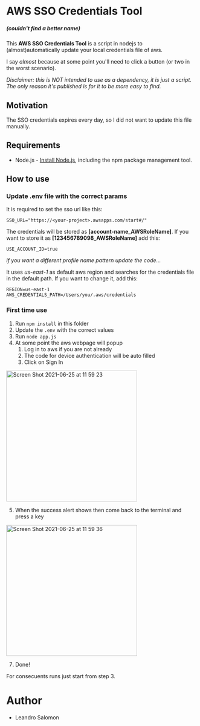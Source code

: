 # AWS SSO Credentials Tool
##### (couldn't find a better name)

This **AWS SSO Credentials Tool** is a script in nodejs to (almost)automatically update your local credentials file of aws.

I say _almost_ because at some point you'll need to click a button (or two in the worst scenario).

_Disclaimer: this is NOT intended to use as a dependency, it is just a script. The only reason it's published is for it to be more easy to find._

## Motivation
The SSO credentials expires every day, so I did not want to update this file manually. 

## Requirements
* Node.js - [Install Node.js](https://nodejs.org/en/), including the npm package management tool.

## How to use

### Update .env file with the correct params

It is required to set the sso url like this:
```shell
SSO_URL="https://<your-project>.awsapps.com/start#/"
```

The credentials will be stored as __[account-name_AWSRoleName]__.
If you want to store it as __[123456789098_AWSRoleName]__ add this:
```shell
USE_ACCOUNT_ID=true
````
_if you want a different profile name pattern update the code..._

It uses _us-east-1_ as default aws region and searches for the credentials file in the default path.
If you want to change it, add this:
```shell
REGION=us-east-1
AWS_CREDENTIALS_PATH=/Users/you/.aws/credentials
```

### First time use
1. Run `npm install` in this folder
2. Update the `.env` with the correct values
3. Run `node app.js`
4. At some point the aws webpage will popup
    1. Log in to aws if you are not already
    2. The code for device authentication will be auto filled
    3. Click on Sign In

<img width="346" alt="Screen Shot 2021-06-25 at 11 59 23" src="https://user-images.githubusercontent.com/7031690/123454656-2e73bb00-d5b7-11eb-8db7-a79fda950bc5.png">

5. When the success alert shows then come back to the terminal and press a key

<img width="346" alt="Screen Shot 2021-06-25 at 11 59 36" src="https://user-images.githubusercontent.com/7031690/123454778-52cf9780-d5b7-11eb-9081-c2a08c2430b0.png">


7. Done!

For consecuents runs just start from step 3.

# Author
* Leandro Salomon





